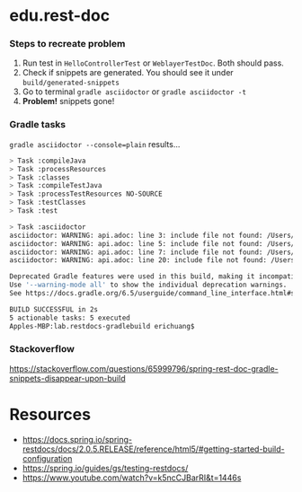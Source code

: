 # edu.rest-doc

### Steps to recreate problem
1. Run test in `HelloControllerTest` or `WeblayerTestDoc`. Both should pass.
2. Check if snippets are generated.  You should see it under `build/generated-snippets`
3. Go to terminal `gradle asciidoctor` or `gradle asciidoctor -t`
4. **Problem!** snippets gone!


### Gradle tasks

`gradle asciidoctor --console=plain`  results...

```bash
> Task :compileJava
> Task :processResources
> Task :classes
> Task :compileTestJava
> Task :processTestResources NO-SOURCE
> Task :testClasses
> Task :test

> Task :asciidoctor
asciidoctor: WARNING: api.adoc: line 3: include file not found: /Users/erichuang/Desktop/JE/00-Development/dev/lab/lab-rest-docs/lab.restdocs-gradlebuild/build/generated-snippets/home/curl-request.adoc
asciidoctor: WARNING: api.adoc: line 5: include file not found: /Users/erichuang/Desktop/JE/00-Development/dev/lab/lab-rest-docs/lab.restdocs-gradlebuild/build/generated-snippets/home/http-request.adoc
asciidoctor: WARNING: api.adoc: line 7: include file not found: /Users/erichuang/Desktop/JE/00-Development/dev/lab/lab-rest-docs/lab.restdocs-gradlebuild/build/generated-snippets/home/http-response.adoc
asciidoctor: WARNING: api.adoc: line 20: include file not found: /Users/erichuang/Desktop/JE/00-Development/dev/lab/lab-rest-docs/lab.restdocs-gradlebuild/build/generated-snippets/home-json/http-response.adoc

Deprecated Gradle features were used in this build, making it incompatible with Gradle 7.0.
Use '--warning-mode all' to show the individual deprecation warnings.
See https://docs.gradle.org/6.5/userguide/command_line_interface.html#sec:command_line_warnings

BUILD SUCCESSFUL in 2s
5 actionable tasks: 5 executed
Apples-MBP:lab.restdocs-gradlebuild erichuang$ 
```

### Stackoverflow
https://stackoverflow.com/questions/65999796/spring-rest-doc-gradle-snippets-disappear-upon-build

# Resources
* https://docs.spring.io/spring-restdocs/docs/2.0.5.RELEASE/reference/html5/#getting-started-build-configuration
* https://spring.io/guides/gs/testing-restdocs/
* https://www.youtube.com/watch?v=k5ncCJBarRI&t=1446s
